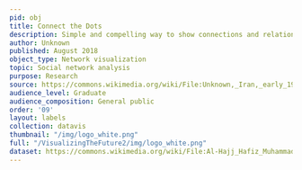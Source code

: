 ```yaml
---
pid: obj
title: Connect the Dots
description: Simple and compelling way to show connections and relationships within a community of individuals.
author: Unknown
published: August 2018
object_type: Network visualization
topic: Social network analysis
purpose: Research
source: https://commons.wikimedia.org/wiki/File:Unknown,_Iran,_early_19th_Century_-_Portrait_of_Hasan_%27Ali_Mirza_Shuja_al-Saltana_-_Google_Art_Project.jpg
audience_level: Graduate
audience_composition: General public
order: '09'
layout: labels
collection: datavis
thumbnail: "/img/logo_white.png"
full: "/VisualizingTheFuture2/img/logo_white.png"
dataset: https://commons.wikimedia.org/wiki/File:Al-Hajj_Hafiz_Muhammad_Nuri,_Turkey,_1801_-_The_Dala%27il_al-Khayrat_of_al-Juzuli_-_Google_Art_Project.jpg
---
```

